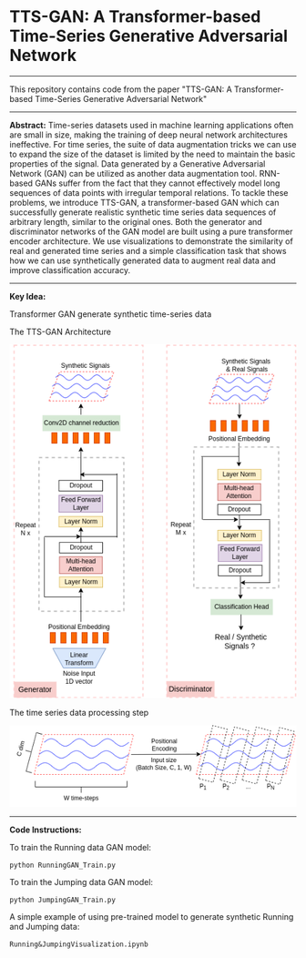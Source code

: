 # TTS-GAN: A Transformer-based Time-Series Generative Adversarial Network
---
This repository contains code from the paper "TTS-GAN: A Transformer-based Time-Series Generative Adversarial Network"

---

**Abstract:**
Time-series datasets used in machine learning applications often are small in size, making the training of deep neural network architectures ineffective. For time series, the suite of data augmentation tricks we can use to expand the size of the dataset is limited by the need to maintain the basic properties of the signal. Data generated by a Generative Adversarial Network (GAN) can be utilized as another data augmentation tool. RNN-based GANs suffer from the fact that they cannot effectively model long sequences of data points with irregular temporal relations. To tackle these problems, we introduce TTS-GAN, a transformer-based GAN which can successfully generate realistic synthetic time series data sequences of arbitrary length, similar to the original ones. Both the generator and discriminator networks of the GAN model are built using a pure transformer encoder architecture. We use visualizations to demonstrate the similarity of real and generated time series and a simple classification task that shows how we can use synthetically generated data to augment real data and improve classification accuracy.

---

**Key Idea:**

Transformer GAN generate synthetic time-series data

The TTS-GAN Architecture 

![The TTS-GAN Architecture](./images/TTS-GAN.png)

The time series data processing step

![The time series data processing step](./images/PositionalEncoding.png)

---

**Code Instructions:**


To train the Running data GAN model:
```
python RunningGAN_Train.py
```

To train the Jumping data GAN model:
```
python JumpingGAN_Train.py
```

A simple example of using pre-trained model to generate synthetic Running and Jumping data:
```
Running&JumpingVisualization.ipynb
```

